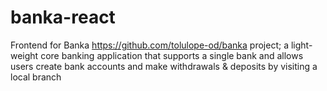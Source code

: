 # banka-react
Frontend for Banka https://github.com/tolulope-od/banka project; a light-weight core banking application that supports a single bank and allows users create bank accounts and make withdrawals &amp; deposits by visiting a local branch
